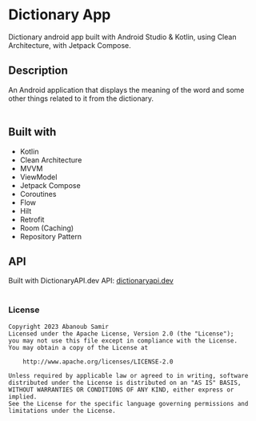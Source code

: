 # Dictionary App
Dictionary android app built with Android Studio & Kotlin, using Clean Architecture, with Jetpack Compose.
<br>
## Description
An Android application that displays the meaning of the word and some other things related to it from the dictionary.
<br>
<br>
## Built with
- Kotlin
- Clean Architecture
- MVVM
- ViewModel
- Jetpack Compose
- Coroutines
- Flow
- Hilt
- Retrofit
- Room (Caching)
- Repository Pattern

## API
Built with DictionaryAPI.dev API: [dictionaryapi.dev](https://dictionaryapi.dev/)
<br>
<br>
### License
<pre><code>Copyright 2023 Abanoub Samir
Licensed under the Apache License, Version 2.0 (the "License");
you may not use this file except in compliance with the License.
You may obtain a copy of the License at

    http://www.apache.org/licenses/LICENSE-2.0

Unless required by applicable law or agreed to in writing, software
distributed under the License is distributed on an "AS IS" BASIS,
WITHOUT WARRANTIES OR CONDITIONS OF ANY KIND, either express or implied.
See the License for the specific language governing permissions and
limitations under the License.</code></pre>
